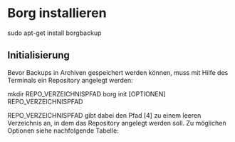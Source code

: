 # Borg installieren

  sudo apt-get install borgbackup 

## Initialisierung

Bevor Backups in Archiven gespeichert werden können, muss mit Hilfe des Terminals ein Repository angelegt werden:

  mkdir REPO_VERZEICHNISPFAD
  borg init [OPTIONEN] REPO_VERZEICHNISPFAD 

REPO_VERZEICHNISPFAD gibt dabei den Pfad [4] zu einem leeren Verzeichnis an, in dem das Repository angelegt werden soll. Zu möglichen Optionen siehe nachfolgende Tabelle:

